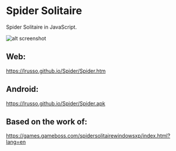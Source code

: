 # Spider Solitaire

Spider Solitaire in JavaScript.

![alt screenshot](https://raw.githubusercontent.com/lrusso/Spider/master/Spider.png)

## Web:

https://lrusso.github.io/Spider/Spider.htm

## Android:

https://lrusso.github.io/Spider/Spider.apk

## Based on the work of:

https://games.gameboss.com/spidersolitairewindowsxp/index.html?lang=en
